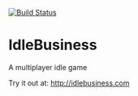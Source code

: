 [![Build Status](https://dev.azure.com/wethegreenpeople0040/IdleBusiness/_apis/build/status/wethegreenpeople.IdleBusiness?branchName=master)](https://dev.azure.com/wethegreenpeople0040/IdleBusiness/_build/latest?definitionId=9&branchName=master)

# IdleBusiness
A multiplayer idle game

Try it out at: http://idlebusiness.com

